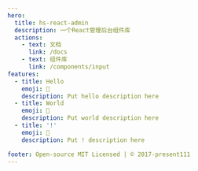 ```yaml
---
hero:
  title: hs-react-admin
  description: 一个React管理后台组件库
  actions:
    - text: 文档
      link: /docs
    - text: 组件库
      link: /components/input
features:
  - title: Hello
    emoji: 💎
    description: Put hello description here
  - title: World
    emoji: 🌈
    description: Put world description here
  - title: '!'
    emoji: 🚀
    description: Put ! description here

footer: Open-source MIT Licensed | © 2017-present111
---
```

